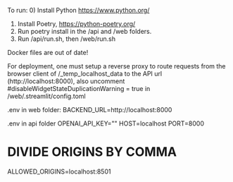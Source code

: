 To run:
0) Install Python https://www.python.org/
1) Install Poetry, https://python-poetry.org/
2) Run poetry install in the /api and /web folders.
3) Run /api/run.sh, then /web/run.sh

Docker files are out of date!

For deployment, one must setup a reverse proxy to route requests from the browser client of /_temp_localhost_data to the API url (http://localhost:8000), also uncomment #disableWidgetStateDuplicationWarning = true in /web/.streamlit/config.toml

.env in web folder:
BACKEND_URL=http://localhost:8000

.env in api folder
OPENAI_API_KEY=""
HOST=localhost
PORT=8000
# DIVIDE ORIGINS BY COMMA
ALLOWED_ORIGINS=localhost:8501